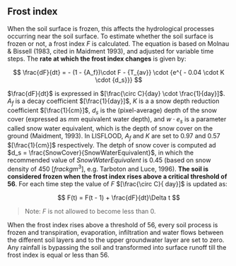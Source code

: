 ## Frost index

When the soil surface is frozen, this affects the hydrological processes occurring near the soil surface. To estimate whether the soil surface is frozen or not, a frost index *F* is calculated. The equation is based on
Molnau & Bissell (1983, cited in Maidment 1993), and adjusted for variable time steps. The **rate at which the frost index changes** is given by:

$$
\frac{dF}{dt} = - (1 - {A_f})\cdot F - {T_{av}} \cdot {e^{ - 0.04 \cdot K \cdot {d_s}}}
$$

$\frac{dF}{dt}$ is expressed in $[\frac{\circ C}{day} \cdot \frac{1}{day}]$.  $A_f$ is a decay coefficient $[\frac{1}{day}]$, $K$ is a a snow depth reduction coefficient $[\frac{1}{cm}]$, $d_s$ is the (pixel-average) depth of the snow cover (expressed as $mm$ equivalent water depth), and $w \cdot e_s$ is a parameter called snow water equivalent, which is the depth of snow cover on the ground (Maidment, 1993). In LISFLOOD, $A_f$ and $K$ are set to 0.97 and 0.57 $[\frac{1}{cm}]$ respectively. The detph of snow cover is computed ad $d_s = \frac{SnowCover}{SnowWaterEquivalent}$, in which the recommended value of $SnowWaterEquivalent$ is 0.45 (based on snow density of 450 $[frac{kg}{m^3}]$, e.g. Tarboton and Luce, 1996).
**The soil is considered frozen when the frost index rises above a critical threshold of 56**. For each time step the value of $F$ $[\frac{\circ C}{ day}]$ is updated as:

$$
F(t) = F(t - 1) + \frac{dF}{dt}\Delta t
$$

>  Note: $F$ is not allowed to become less than 0.

When the frost index rises above a threshold of 56, every soil process is frozen and transpiration, evaporation, infiltration and water flows between the different soil layers and to the upper groundwater layer are set to zero.
Any rainfall is bypassing the soil and transformed into surface runoff till the frost index is equal or less than 56.
